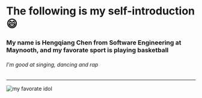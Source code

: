 # The following is my self-introduction :smile:  
###  My name is Hengqiang Chen from Software Engineering at Maynooth\, and my favorate sport is playing basketball
###### I'm good at singing\, dancing and rap

____

![my favorate idol](https://baike.baidu.com/pic/蔡徐坤/8511458/1/b17eca8065380cd79123caf75208ba345982b2b72bde?fr=lemma&fromModule=lemma_top-image&ct=single#aid=1&pic=b17eca8065380cd79123caf75208ba345982b2b72bde)



<!--
**bowbowww/bowbowww** is a ✨ _special_ ✨ repository because its `README.md` (this file) appears on your GitHub profile.

Here are some ideas to get you started:

- 🔭 I’m currently working on ...
- 🌱 I’m currently learning ...
- 👯 I’m looking to collaborate on ...
- 🤔 I’m looking for help with ...
- 💬 Ask me about ...
- 📫 How to reach me: ...
- 😄 Pronouns: ...
- ⚡ Fun fact: ...
-->
